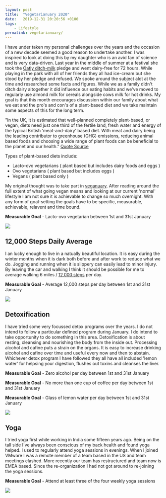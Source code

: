 ```yaml
---
layout: post
title:  "Vegetarianuary 2020"
date:   2019-12-31 20:20:56 +0100
tags:
    - Lifestyle
permalink: vegetarianuary/
---
```


I have under taken my personal challenges over the years and the occasion of a new decade seemed a good reason to undertake another. I was inspired to look at doing this by my daughter who is an avid fan of science and is very data-driven. Last year in the middle of summer at a festival she took the [Oatly ditch-milk](https://www.oatly.com/uk/ditch-milk) pledge and went dairy-free for 72 hours. While playing in the park with all of her friends they all had ice-cream but she stood by her pledge and refused. We spoke around the subject alot at the time and researched some facts and figures. While we as a family didn't ditch dairy altogether it did influence our eating habits and we've moved to regularly use almond milk for cereals alongside cows milk for hot drinks. My goal is that this month encourages discussion within our family about what we eat and the pro's and con's of a plant-based diet and we take maintain some aspects of this for the long term.

"In the UK, it is estimated that well-planned completely plant-based, or vegan, diets need just one third of the fertile land, fresh water and energy of the typical British ‘meat-and-dairy’ based diet. With meat and dairy being the leading contributor to greenhouse (GHG) emissions, reducing animal based foods and choosing a wide range of plant foods can be beneficial to the planet and our health." [Quote Source](https://www.bda.uk.com/foodfacts/plant-based_diet)

Types of plant-based diets include:

* Lacto-ovo vegetarians ( plant based but includes dairy foods and eggs )
* Ovo vegetarians ( plant based but includes eggs )
* Vegans ( plant based only )

My original thought was to take part in [veganuary](https://uk.veganuary.com/). After reading around the full extent of what going vegan means and looking at our current 'normal' lifestyle I am not sure it is achievable to change so much overnight. With any form of goal-setting the goals have to be specific, measurable, achievable, relavent and time bound.

**Measurable Goal** - Lacto-ovo vegetarian between 1st and 31st January

<img src="https://imgix.bustle.com/uploads/image/2019/2/27/44d8cc0b-6796-4172-8a49-4ab2ac985084-shutterstock_688650544.jpg">

## 12,000 Steps Daily Average

I an lucky enough to live in a natually beautiful location. It is easy during the winter months when it is dark both before and after work to reduce what we do. Jogging and running when it is slippery can easily lead to minor injury. By leaving the car and walking I think it should be possible for me to average walking 6 miles / [12,000 steps](https://www.verywellfit.com/how-many-walking-steps-are-in-a-mile-3435916) per day.

**Measurable Goal** - Average 12,000 steps per day between 1st and 31st January

<img src="https://www.quickanddirtytips.com/sites/default/files/styles/article_main_image/public/images/8243/shoes-on-beach.png">

## Detoxification

I have tried some very focussed detox programs over the years. I do not intend to follow a particular defined program during January. I do intend to take opportunity to do something in this area. Detoxification is about resting, cleansing and nourishing the body from the inside out. Processing alcohol and cafine puts a strain on the organs. It is easy to increase drinking alcohol and cafine over time and useful every now and then to abstain. Whichever detox program I have followed they all have all included 'lemon water' for helpsing your digestion, flushes out toxins and cleanses the liver. 

**Measurable Goal** - Zero alcohol per day between 1st and 31st January

**Measurable Goal** - No more than one cup of coffee per day between 1st and 31st January

**Measurable Goal** - Glass of lemon water per day between 1st and 31st January

<img src="https://www.beljanski.org/engl/wp-content/uploads/detox.jpg">

## Yoga

I tried yoga first while working in India some fifteen years ago. Being on the tall side I've always been conscious of my back health and found yoga helped. I used to regularly attend yoga sessions in evenings. When I joined VMware I was a remote member of a team based in the US and team meetings clashed.  More recently our team has restructured and team now is EMEA based. Since the re-organization I had not got around to re-joining the yoga sessions. 

**Measurable Goal** - Attend at least three of the four weekly yoga sessions

<img src="http://www.compassioninaction.info/wp-content/uploads/2015/10/yoga-logo.png">
